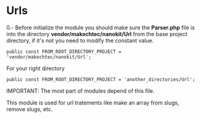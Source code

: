 
# Urls #

0.- Before initialize the module you should make sure the __Parser.php__ file is into the directory __vendor/makechtec/nanokit/Url__ 
from the base project directory, if it's not you need to modify the constant value.

    public const FROM_ROOT_DIRECTORY_PROJECT = 'vendor/makechtec/nanokit/Url';

For your right directory

    public const FROM_ROOT_DIRECTORY_PROJECT = 'another_directories/Url';

IMPORTANT: The most part of modules depend of this file.

This module is used for url tratements like make an array from slugs, remove slugs, etc.
